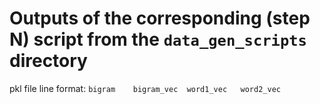 # Outputs of the corresponding (step N) script from the `data_gen_scripts` directory

pkl file line format: `bigram    bigram_vec  word1_vec   word2_vec`